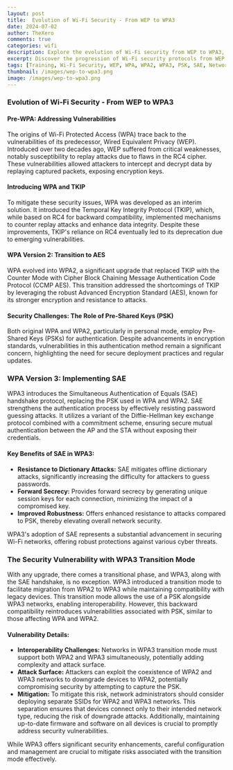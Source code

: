 ```yaml
---
layout: post
title:  Evolution of Wi-Fi Security - From WEP to WPA3
date: 2024-07-02
author: TheXero
comments: true
categories: wifi
description: Explore the evolution of Wi-Fi security from WEP to WPA3, highlighting vulnerabilities, improvements, and the implementation of SAE.
excerpt: Discover the progression of Wi-Fi security protocols from WEP through WPA and WPA2 to the advanced WPA3, focusing on security enhancements and challenges.
tags: [Training, Wi-Fi Security, WEP, WPA, WPA2, WPA3, PSK, SAE, Network Security]
thumbnail: /images/wep-to-wpa3.png
image: /images/wep-to-wpa3.png
---
```


### Evolution of Wi-Fi Security - From WEP to WPA3

#### Pre-WPA: Addressing Vulnerabilities

The origins of Wi-Fi Protected Access (WPA) trace back to the vulnerabilities of its predecessor, Wired Equivalent Privacy (WEP). Introduced over two decades ago, WEP suffered from critical weaknesses, notably susceptibility to replay attacks due to flaws in the RC4 cipher. These vulnerabilities allowed attackers to intercept and decrypt data by replaying captured packets, exposing encryption keys.

#### Introducing WPA and TKIP

To mitigate these security issues, WPA was developed as an interim solution. It introduced the Temporal Key Integrity Protocol (TKIP), which, while based on RC4 for backward compatibility, implemented mechanisms to counter replay attacks and enhance data integrity. Despite these improvements, TKIP's reliance on RC4 eventually led to its deprecation due to emerging vulnerabilities.

#### WPA Version 2: Transition to AES

WPA evolved into WPA2, a significant upgrade that replaced TKIP with the Counter Mode with Cipher Block Chaining Message Authentication Code Protocol (CCMP AES). This transition addressed the shortcomings of TKIP by leveraging the robust Advanced Encryption Standard (AES), known for its stronger encryption and resistance to attacks.

#### Security Challenges: The Role of Pre-Shared Keys (PSK)

Both original WPA and WPA2, particularly in personal mode, employ Pre-Shared Keys (PSKs) for authentication. Despite advancements in encryption standards, vulnerabilities in this authentication method remain a significant concern, highlighting the need for secure deployment practices and regular updates.

### WPA Version 3: Implementing SAE

WPA3 introduces the Simultaneous Authentication of Equals (SAE) handshake protocol, replacing the PSK used in WPA and WPA2. SAE strengthens the authentication process by effectively resisting password guessing attacks. It utilizes a variant of the Diffie-Hellman key exchange protocol combined with a commitment scheme, ensuring secure mutual authentication between the AP and the STA without exposing their credentials.

#### Key Benefits of SAE in WPA3:
- **Resistance to Dictionary Attacks:** SAE mitigates offline dictionary attacks, significantly increasing the difficulty for attackers to guess passwords.
- **Forward Secrecy:** Provides forward secrecy by generating unique session keys for each connection, minimizing the impact of a compromised key.
- **Improved Robustness:** Offers enhanced resistance to attacks compared to PSK, thereby elevating overall network security.

WPA3's adoption of SAE represents a substantial advancement in securing Wi-Fi networks, offering robust protections against various cyber threats.

### The Security Vulnerability with WPA3 Transition Mode

With any upgrade, there comes a transitional phase, and WPA3, along with the SAE handshake, is no exception. WPA3 introduced a transition mode to facilitate migration from WPA2 to WPA3 while maintaining compatibility with legacy devices. This transition mode allows the use of a PSK alongside WPA3 networks, enabling interoperability. However, this backward compatibility reintroduces vulnerabilities associated with PSK, similar to those affecting WPA and WPA2.

#### Vulnerability Details:
- **Interoperability Challenges:** Networks in WPA3 transition mode must support both WPA2 and WPA3 simultaneously, potentially adding complexity and attack surface.
- **Attack Surface:** Attackers can exploit the coexistence of WPA2 and WPA3 networks to downgrade devices to WPA2, potentially compromising security by attempting to capture the PSK.
- **Mitigation:** To mitigate this risk, network administrators should consider deploying separate SSIDs for WPA2 and WPA3 networks. This separation ensures that devices connect only to their intended network type, reducing the risk of downgrade attacks. Additionally, maintaining up-to-date firmware and software on all devices is crucial to promptly address security vulnerabilities.

While WPA3 offers significant security enhancements, careful configuration and management are crucial to mitigate risks associated with the transition mode effectively.
